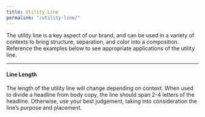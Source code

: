```yaml
---
title: Utility Line
permalink: "/utility-line/"
---
```


The utility line is a key aspect of our brand, and can be used in a variety of contexts to bring structure, separation, and color into a composition. Reference the examples below to see appropriate applications of the utility line.

___

#### **Line Length**

The length of the utility line will change depending on context. When used to divide a headline from body copy, the line should span 2-4 letters of the headline. Otherwise, use your best judgement, taking into consideration the line’s purpose and placement.